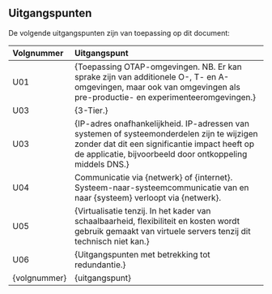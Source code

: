 ## Uitgangspunten

De volgende uitgangspunten zijn van toepassing op dit document:

| Volgnummer   | Uitgangspunt |
|:-------------|:----|
| U01          | {Toepassing OTAP-omgevingen. NB. Er kan sprake zijn van additionele O-, T- en A-omgevingen, maar ook van omgevingen als pre-productie- en experimenteeromgevingen.} |
| U03          | {3-Tier.} |
| U03          | {IP-adres onafhankelijkheid. IP-adressen van systemen of systeemonderdelen zijn te wijzigen zonder dat dit een significantie impact heeft op de applicatie, bijvoorbeeld door ontkoppeling middels DNS.} |
| U04          | Communicatie via {netwerk} of {internet}. Systeem-naar-systeemcommunicatie van en naar {systeem} verloopt via {netwerk}. |
| U05          | {Virtualisatie tenzij. In het kader van schaalbaarheid, flexibiliteit en kosten wordt gebruik gemaakt van virtuele servers tenzij dit technisch niet kan.} |
| U06          | {Uitgangspunten met betrekking tot redundantie.} |
| {volgnummer} | {uitgangspunt} |
